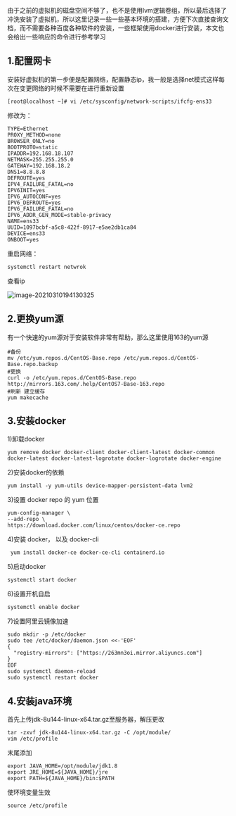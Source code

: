 由于之前的虚拟机的磁盘空间不够了，也不是使用lvm逻辑卷组，所以最后选择了冲洗安装了虚拟机，所以这里记录一些一些基本环境的搭建，方便下次直接查询文档，而不需要各种百度各种软件的安装，一些框架使用docker进行安装，本文也会给出一些响应的命令进行参考学习

## 1.配置网卡

安装好虚拟机的第一步便是配置网络，配置静态ip，我一般是选择net模式这样每次在变更网络的时候不需要在进行重新设置

```shell
[root@localhost ~]# vi /etc/sysconfig/network-scripts/ifcfg-ens33
```

修改为：

```shell
TYPE=Ethernet
PROXY_METHOD=none
BROWSER_ONLY=no
BOOTPROTO=static
IPADDR=192.168.18.107
NETMASK=255.255.255.0
GATEWAY=192.168.18.2
DNS1=8.8.8.8
DEFROUTE=yes
IPV4_FAILURE_FATAL=no
IPV6INIT=yes
IPV6_AUTOCONF=yes
IPV6_DEFROUTE=yes
IPV6_FAILURE_FATAL=no
IPV6_ADDR_GEN_MODE=stable-privacy
NAME=ens33
UUID=1097bcbf-a5c8-422f-8917-e5ae2db1ca84
DEVICE=ens33
ONBOOT=yes
```

重启网络：

```shell
systemctl restart netwrok
```

查看ip

![image-20210310194130325](http://cdn.noteblogs.cn/image-20210310194130325.png)



## 2.更换yum源

有一个快速的yum源对于安装软件非常有帮助，那么这里使用163的yum源

```shell
#备份
mv /etc/yum.repos.d/CentOS-Base.repo /etc/yum.repos.d/CentOS-Base.repo.backup
#更换
curl -o /etc/yum.repos.d/CentOS-Base.repo http://mirrors.163.com/.help/CentOS7-Base-163.repo
#刷新 建立缓存
yum makecache
```

## 3.安装docker

1)卸载docker

```shell
yum remove docker docker-client docker-client-latest docker-common docker-latest docker-latest-logrotate docker-logrotate docker-engine
```

2)安装docker的依赖

```shell
yum install -y yum-utils device-mapper-persistent-data lvm2
```

3)设置 docker repo 的 yum 位置

```shell
yum-config-manager \
--add-repo \
https://download.docker.com/linux/centos/docker-ce.repo
```

4)安装 docker， 以及 docker-cli

```shell
 yum install docker-ce docker-ce-cli containerd.io
```

5)启动docker

```shell
systemctl start docker
```

6)设置开机自启

```shell
systemctl enable docker
```

7)设置阿里云镜像加速

```shell
sudo mkdir -p /etc/docker
sudo tee /etc/docker/daemon.json <<-'EOF'
{
  "registry-mirrors": ["https://263mn3oi.mirror.aliyuncs.com"]
}
EOF
sudo systemctl daemon-reload
sudo systemctl restart docker
```

## 4.安装java环境

首先上传jdk-8u144-linux-x64.tar.gz至服务器，解压更改

```shell
tar -zxvf jdk-8u144-linux-x64.tar.gz -C /opt/module/
vim /etc/profile
```

末尾添加

```shell
export JAVA_HOME=/opt/module/jdk1.8
export JRE_HOME=${JAVA_HOME}/jre
export PATH=${JAVA_HOME}/bin:$PATH
```

使环境变量生效

```shell
source /etc/profile
```